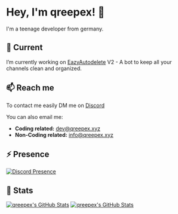 # Hey, I'm qreepex! 👋

I'm a teenage developer from germany.

## 🔭 Current

I’m currently working on [EazyAutodelete](https://eazyautodelete.xyz) V2 - A bot to keep all your channels clean and organized.

## 📫 Reach me

To contact me easily DM me on [Discord](https://discord.com/channels/@me/552530299423293441)

You can also email me:<br>
- **Coding related:** [dev@qreepex.xyz](mailto:dev@qreepex.xyz)<br>
- **Non-Coding related:** [info@qreepex.xyz](mailto:info@qreepex.xyz)

<!--
- 🔭 I’m currently working on ...
- 🌱 I’m currently learning ...
- 👯 I’m looking to collaborate on ...
- 🤔 I’m looking for help with ...
- 💬 Ask me about ...
- 📫 How to reach me: ...
- 😄 Pronouns: ...
- ⚡ Fun fact: ...
-->

## ⚡ Presence
[![Discord Presence](https://lanyard-profile-readme.vercel.app/api/552530299423293441)](https://discord.com/users/552530299423293441)

## 📢 Stats
[![qreepex's GitHub Stats](https://github-readme-stats.vercel.app/api/top-langs/?username=qreepex&langs_count=10&layout=compact)](https://github.com/qreepex)
[![qreepex's GitHub Stats](https://github-readme-stats.vercel.app/api?username=qreepex&count_private=true&show_icons=true&include_all_commits=true&hide_border=true)](https://github.com/qreepex)
